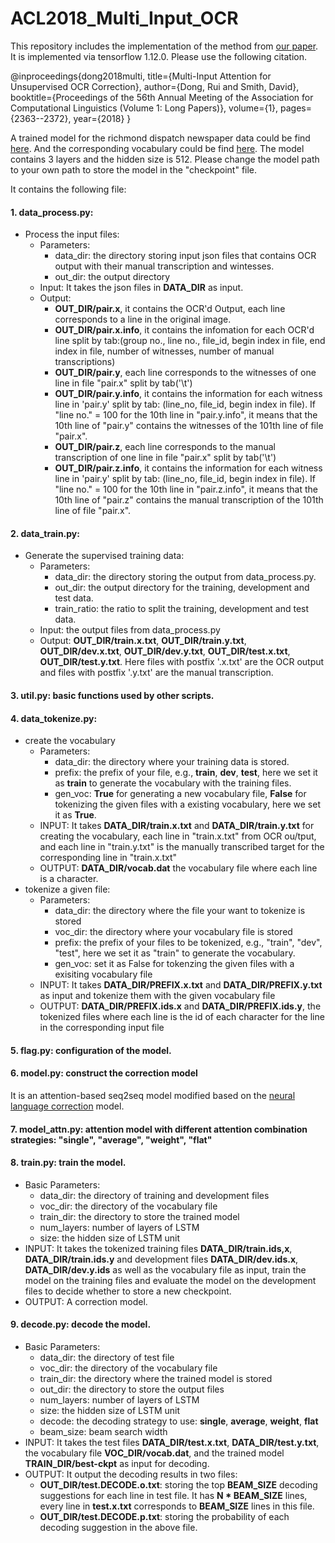 # ACL2018_Multi_Input_OCR

This repository includes the implementation of the method from [our paper](http://www.ccs.neu.edu/home/dongrui/paper/acl_2018.pdf). It is implemented via tensorflow 1.12.0. Please use the following citation.

@inproceedings{dong2018multi,
  title={Multi-Input Attention for Unsupervised OCR Correction},
  author={Dong, Rui and Smith, David},
  booktitle={Proceedings of the 56th Annual Meeting of the Association for Computational Linguistics (Volume 1: Long Papers)},
  volume={1},
  pages={2363--2372},
  year={2018}
}

A trained model for the richmond dispatch newspaper data could be find [here](https://drive.google.com/open?id=1CB0uJd326jGrHtd6clO3h3Kx7TmLvioU). And the corresponding vocabulary could be find [here](https://drive.google.com/open?id=18x-eiH8LbU0PrnlZkORhTqBgsCYggNJz). The model contains 3 layers and the hidden size is 512. Please change the model path to your own path to store the model in the "checkpoint" file.


It contains the following file:

#### 1. data_process.py: 
* Process the input files:
    * Parameters:
        * data_dir: the directory storing input json files that contains OCR output with their manual transcription and wintesses.
        * out_dir: the output directory 
    * Input: It takes the json files in **DATA_DIR** as input.
    * Output: 
        * **OUT_DIR/pair.x**, it contains the OCR'd Output, each line corresponds to a line in the original image.
        * **OUT_DIR/pair.x.info**, it contains the infomation for each OCR'd line split by tab:(group no., line no., file_id, begin index in file, end index in file, number of witnesses, number of manual transcriptions)
        * **OUT_DIR/pair.y**, each line corresponds to the witnesses of one line in file "pair.x" split by tab('\t')
        * **OUT_DIR/pair.y.info**, it contains the information for each witness line in 'pair.y' split by tab: (line_no, file_id, begin index in file). If "line no." = 100 for the 10th line in "pair.y.info", it means that the 10th line of "pair.y" contains the witnesses of the 101th line of file "pair.x".
        * **OUT_DIR/pair.z**, each line corresponds to the manual transcription of one line in file "pair.x" split by tab('\t')
        * **OUT_DIR/pair.z.info**, it contains the information for each witness line in 'pair.y' split by tab: (line_no, file_id, begin index in file). If "line no." = 100 for the 10th line in "pair.z.info", it means that the 10th line of "pair.z" contains the manual transcription of the 101th line of file "pair.x".
 
#### 2. data_train.py:
* Generate the supervised training data:
    * Parameters:
         * data_dir: the directory storing the output from data_process.py.
         * out_dir: the output directory for the training, development and test data.
         * train_ratio: the ratio to split the training, development and test data.
    * Input: the output files from data_process.py
    * Output: **OUT_DIR/train.x.txt**, **OUT_DIR/train.y.txt**, **OUT_DIR/dev.x.txt**, **OUT_DIR/dev.y.txt**, **OUT_DIR/test.x.txt**, **OUT_DIR/test.y.txt**. Here files with postfix '.x.txt' are the OCR output and files with postfix '.y.txt' are the manual transcription.
 
#### 3. util.py: basic functions used by other scripts.

#### 4. data_tokenize.py: 
* create the vocabulary
    * Parameters:
        * data_dir: the directory where your training data is stored.
        * prefix: the prefix of your file, e.g., **train**, **dev**, **test**, here we set it as **train** to generate the vocabulary with the training files.
	    * gen_voc: **True** for generating a new vocabulary file, **False** for tokenizing the given files with a existing vocabulary, here we set it as **True**.
	* INPUT: It takes **DATA_DIR/train.x.txt** and **DATA_DIR/train.y.txt** for creating the vocabulary, each line in "train.x.txt" from OCR ou/tput, and each line in "train.y.txt" is the manually transcribed target for the corresponding line in "train.x.txt"
	* OUTPUT: **DATA_DIR/vocab.dat** the vocabulary file where each line is a character.
* tokenize a given file:	
    * Parameters:	
	    * data_dir: the directory where the file your want to tokenize is stored		 
		* voc_dir: the directory where your vocabulary file is stored	   
 		* prefix: the prefix of your files to be tokenized, e.g., "train", "dev", "test", here we set it as "train" to generate the vocabulary.
		* gen_voc: set it as False for tokenzing the given files with a exisiting vocabulary file
	* INPUT: It takes **DATA_DIR/PREFIX.x.txt** and **DATA_DIR/PREFIX.y.txt** as input and tokenize them with the given vocabulary file
	* OUTPUT: **DATA_DIR/PREFIX.ids.x** and **DATA_DIR/PREFIX.ids.y**, the tokenized files where each line is the id of each character for the line in the corresponding input file

#### 5. flag.py: configuration of the model.

#### 6. model.py: construct the correction model 
   It is an attention-based seq2seq model modified based on the [neural language correction](https://github.com/stanfordmlgroup/nlc) model.

#### 7. model_attn.py: attention model with different attention combination strategies: "single", "average", "weight", "flat"

#### 8. train.py: train the model.
* Basic Parameters:
    * data_dir: the directory of training and development files
    * voc_dir: the directory of the vocabulary file
    * train_dir: the directory to store the trained model
    * num_layers: number of layers of LSTM
    * size: the hidden size of LSTM unit
* INPUT: It takes the tokenized training files **DATA_DIR/train.ids,x**, **DATA_DIR/train.ids.y** and development files **DATA_DIR/dev.ids.x**, **DATA_DIR/dev.y.ids** as well as the vocabulary file as input, train the model on the training files and evaluate the model on the development files to decide whether to store a new checkpoint.
* OUTPUT: A correction model.


#### 9. decode.py: decode the model.
* Basic Parameters:
    * data_dir: the directory of test file
    * voc_dir: the directory of the vocabulary file
    * train_dir: the directory where the trained model is stored
    * out_dir: the directory to store the output files
    * num_layers: number of layers of LSTM
    * size: the hidden size of LSTM unit
    * decode: the decoding strategy to use: **single**, **average**, **weight**, **flat**
    * beam_size:  beam search width
* INPUT: It takes the test files **DATA_DIR/test.x.txt**, **DATA_DIR/test.y.txt**, the vocabulary file **VOC_DIR/vocab.dat**, and the trained model  **TRAIN_DIR/best-ckpt** as input for decoding.
* OUTPUT: It output the decoding results in two files:
  * **OUT_DIR/test.DECODE.o.txt**: storing the top **BEAM_SIZE** decoding suggestions for each line in test file. It has **N * BEAM_SIZE** lines, every line in **test.x.txt** corresponds to **BEAM_SIZE** lines in this file.
  * **OUT_DIR/test.DECODE.p.txt**: storing the probability of each decoding suggestion in the above file.



